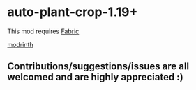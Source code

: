 # auto-plant-crop-1.19+

This mod requires [Fabric](https://fabricmc.net/)



[modrinth](https://modrinth.com/mod/auto-plant-crops)


## Contributions/suggestions/issues are all welcomed and are highly appreciated :)